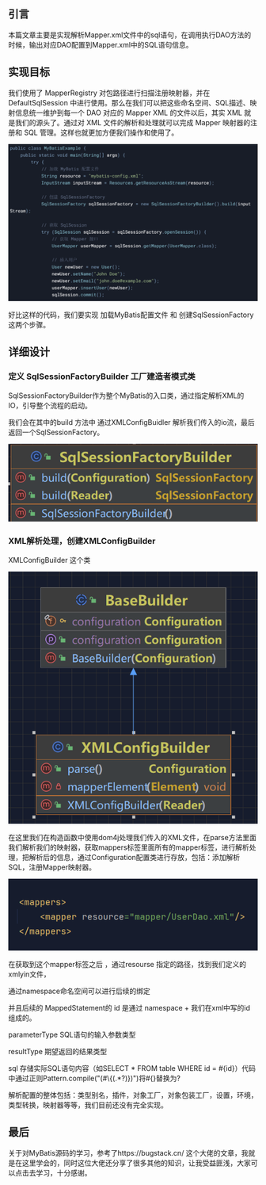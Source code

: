 ## 引言

本篇文章主要是实现解析Mapper.xml文件中的sql语句，在调用执行DAO方法的时候，输出对应DAO配置到Mapper.xml中的SQL语句信息。

## 实现目标

我们使用了 MapperRegistry 对包路径进行扫描注册映射器，并在 DefaultSqlSession 中进行使用。那么在我们可以把这些命名空间、SQL描述、映射信息统一维护到每一个 DAO 对应的 Mapper XML 的文件以后，其实 XML 就是我们的源头了。通过对 XML 文件的解析和处理就可以完成 Mapper 映射器的注册和 SQL 管理。这样也就更加方便我们操作和使用了。

![img](./img/image-hcyc.png)

好比这样的代码，我们要实现 加载MyBatis配置文件 和 创建SqlSessionFactory这两个步骤。

## 详细设计

### 定义 SqlSessionFactoryBuilder 工厂建造者模式类

SqlSessionFactoryBuilder作为整个MyBatis的入口类，通过指定解析XML的IO，引导整个流程的启动。

我们会在其中的build 方法中 通过XMLConfigBuidler 解析我们传入的io流，最后返回一个SqlSessionFactory。

![img](./img/image-aqat.png)

### XML解析处理，创建XMLConfigBuilder 

XMLConfigBuilder 这个类

![img](./img/image-ttsl.png)

在这里我们在构造函数中使用dom4j处理我们传入的XML文件，在parse方法里面我们解析我们的映射器，获取mappers标签里面所有的mapper标签，进行解析处理，把解析后的信息，通过Configuration配置类进行存放，包括：添加解析SQL，注册Mapper映射器。

![img](./img/image-wcrm.png)

在获取到这个mapper标签之后 ，通过resourse 指定的路径，找到我们定义的xmlyin文件，

通过namespace命名空间可以进行后续的绑定

并且后续的 MappedStatement的 id 是通过 namespace + 我们在xml中写的id 组成的。

parameterType SQL语句的输入参数类型

resultType 期望返回的结果类型

sql 存储实际SQL语句内容（如SELECT * FROM table WHERE id = #{id}）代码中通过正则Pattern.compile("(#\\{(.*?)})")将#{}替换为?

解析配置的整体包括：类型别名，插件，对象工厂，对象包装工厂，设置，环境，类型转换，映射器等等，我们目前还没有完全实现。



## 最后

关于对MyBatis源码的学习，参考了https://bugstack.cn/ 这个大佬的文章，我就是在这里学会的，同时这位大佬还分享了很多其他的知识，让我受益匪浅，大家可以点击去学习，十分感谢。